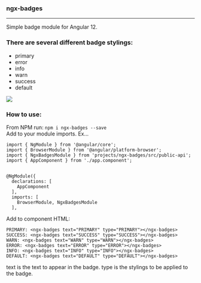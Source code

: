 
### ngx-badges
___
Simple badge module for Angular 12.
### There are several different badge stylings:
<ul>
<li>primary</li>
<li>error</li>
<li>info</li>
<li>warn</li>
<li>success</li>
<li>default</li>
</ul>

<img src='https://github.com/jtc10005/ngx-badges/blob/21789a8936c525eb5601312b8bdd3665ce1c67d9/images/sampleImage.png' />

### How to use:
From NPM run: `npm i ngx-badges --save`   
Add to your module imports. Ex...

```
import { NgModule } from '@angular/core';
import { BrowserModule } from '@angular/platform-browser';
import { NgxBadgesModule } from 'projects/ngx-badges/src/public-api';
import { AppComponent } from './app.component';


@NgModule({
  declarations: [
    AppComponent
  ],
  imports: [
    BrowserModule, NgxBadgesModule
  ],
```

Add to component HTML: 

```
PRIMARY: <ngx-badges text="PRIMARY" type="PRIMARY"></ngx-badges>
SUCCESS: <ngx-badges text="SUCCESS" type="SUCCESS"></ngx-badges>
WARN: <ngx-badges text="WARN" type="WARN"></ngx-badges>
ERROR: <ngx-badges text="ERROR" type="ERROR"></ngx-badges>
INFO: <ngx-badges text="INFO" type="INFO"></ngx-badges>
DEFAULT: <ngx-badges text="DEFAULT" type="DEFAULT"></ngx-badges>
``` 


text is the text to appear in the badge.
type is the stylings to be applied to the badge.

